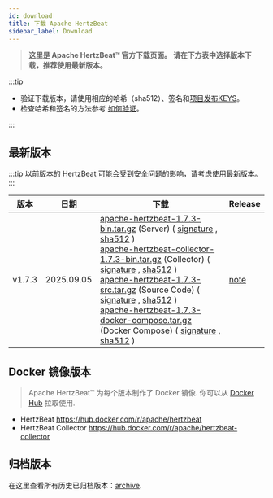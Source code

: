 ```yaml
---
id: download
title: 下载 Apache HertzBeat
sidebar_label: Download
---
```


> **这里是 Apache HertzBeat™ 官方下载页面。**
> **请在下方表中选择版本下载，推荐使用最新版本。**

:::tip

- 验证下载版本，请使用相应的哈希（sha512）、签名和[项目发布KEYS](https://downloads.apache.org/incubator/hertzbeat/KEYS)。
- 检查哈希和签名的方法参考 [如何验证](https://www.apache.org/dyn/closer.cgi#verify)。

:::

## 最新版本

:::tip
以前版本的 HertzBeat 可能会受到安全问题的影响，请考虑使用最新版本。
:::

| 版本     | 日期          | 下载                                                                                                                                                                                                                                                                                                                                                                                                                                                                                                                                                                                                                                                                                                                                                                                                                                                                                                                                                                                                                                                                                                                                                                                                                                                                                                                                                                                                                                                                                                                                                                                                                                                                                                                                                                                                 | Release                                                         |
|---------|------------|------------------------------------------------------------------------------------------------------------------------------------------------------------------------------------------------------------------------------------------------------------------------------------------------------------------------------------------------------------------------------------------------------------------------------------------------------------------------------------------------------------------------------------------------------------------------------------------------------------------------------------------------------------------------------------------------------------------------------------------------------------------------------------------------------------------------------------------------------------------------------------------------------------------------------------------------------------------------------------------------------------------------------------------------------------------------------------------------------------------------------------------------------------------------------------------------------------------------------------------------------------------------------------------------------------------------------------------------------------------------------------------------------------------------------------------------------------------------------------------------------------------|-----------------------------------------------------------------|
| v1.7.3  | 2025.09.05 | [apache-hertzbeat-1.7.3-bin.tar.gz](https://www.apache.org/dyn/closer.lua/hertzbeat/1.7.3/apache-hertzbeat-1.7.3-bin.tar.gz) (Server) ( [signature](https://downloads.apache.org/hertzbeat/1.7.3/apache-hertzbeat-1.7.3-bin.tar.gz.asc) , [sha512](https://downloads.apache.org/hertzbeat/1.7.3/apache-hertzbeat-1.7.3-bin.tar.gz.sha512) ) <br/> [apache-hertzbeat-collector-1.7.3-bin.tar.gz](https://www.apache.org/dyn/closer.lua/hertzbeat/1.7.3/apache-hertzbeat-collector-1.7.3-bin.tar.gz) (Collector) ( [signature](https://downloads.apache.org/hertzbeat/1.7.3/apache-hertzbeat-collector-1.7.3-bin.tar.gz.asc) , [sha512](https://downloads.apache.org/hertzbeat/1.7.3/apache-hertzbeat-collector-1.7.3-bin.tar.gz.sha512) ) <br/> [apache-hertzbeat-1.7.3-src.tar.gz](https://www.apache.org/dyn/closer.lua/hertzbeat/1.7.3/apache-hertzbeat-1.7.3-src.tar.gz) (Source Code) ( [signature](https://downloads.apache.org/hertzbeat/1.7.3/apache-hertzbeat-1.7.3-src.tar.gz.asc) , [sha512](https://downloads.apache.org/hertzbeat/1.7.3/apache-hertzbeat-1.7.3-src.tar.gz.sha512) )  <br/> [apache-hertzbeat-1.7.3-docker-compose.tar.gz](https://www.apache.org/dyn/closer.lua/hertzbeat/1.7.3/apache-hertzbeat-1.7.3-docker-compose.tar.gz) (Docker Compose) ( [signature](https://downloads.apache.org/hertzbeat/1.7.3/apache-hertzbeat-1.7.3-docker-compose.tar.gz.asc) , [sha512](https://downloads.apache.org/hertzbeat/1.7.3/apache-hertzbeat-1.7.3-docker-compose.tar.gz.sha512) ) | [note](https://github.com/apache/hertzbeat/releases/tag/v1.7.3) |

## Docker 镜像版本

> Apache HertzBeat™ 为每个版本制作了 Docker 镜像. 你可以从 [Docker Hub](https://hub.docker.com/r/apache/hertzbeat) 拉取使用.

- HertzBeat <https://hub.docker.com/r/apache/hertzbeat>
- HertzBeat Collector <https://hub.docker.com/r/apache/hertzbeat-collector>

## 归档版本

在这里查看所有历史已归档版本：[archive](https://archive.apache.org/dist/incubator/hertzbeat/).
